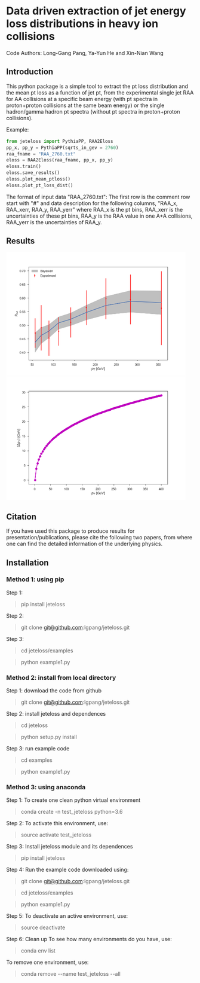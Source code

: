 # Data driven extraction of jet energy loss distributions in heavy ion collisions
Code Authors: Long-Gang Pang, Ya-Yun He and Xin-Nian Wang

## Introduction

This python package is a simple tool to extract the pt loss distribution
and the mean pt loss as a function of jet pt,
from the experimental single jet RAA for AA collisions at a specific beam energy 
(with pt spectra in proton+proton collisions at the same beam energy) or the single hadron/gamma hadron
pt spectra (without pt spectra in proton+proton collisions).

Example:
```python
from jeteloss import PythiaPP, RAA2Eloss
pp_x, pp_y = PythiaPP(sqrts_in_gev = 2760)
raa_fname = "RAA_2760.txt"
eloss = RAA2Eloss(raa_fname, pp_x, pp_y)
eloss.train()
eloss.save_results()
eloss.plot_mean_ptloss()
eloss.plot_pt_loss_dist()
```
The format of input data "RAA_2760.txt":
The first row is the comment row start with "#" and data description for the following columns,
"RAA_x, RAA_xerr, RAA_y, RAA_yerr" where RAA_x is the pt bins, RAA_xerr is the uncertainties of these pt bins, RAA_y is the RAA value in one A+A collisions, RAA_yerr is the uncertainties of RAA_y.

## Results
 <img src="examples/figs/RAA.png" width="480">
 <img src="examples/figs/mean_pt_loss.png" width="480">

## Citation

If you have used this package to produce results for presentation/publications,
please cite the following two papers, from where one can find the detailed information of 
the underlying physics.


## Installation

### Method 1: using pip
Step 1: 
> pip install jeteloss

Step 2:
> git clone git@github.com:lgpang/jeteloss.git

Step 3:
> cd jeteloss/examples

> python example1.py

### Method 2: install from local directory
Step 1: download the code from github
> git clone git@github.com:lgpang/jeteloss.git

Step 2: install jeteloss and dependences
> cd jeteloss

> python setup.py install

Step 3: run example code
> cd examples

> python example1.py

### Method 3: using anaconda

Step 1: To create one clean python virtual environment 
> conda create -n test_jeteloss python=3.6

Step 2: To activate this environment, use:
> source activate test_jeteloss

Step 3: Install jeteloss module and its dependences
> pip install jeteloss

Step 4: Run the example code downloaded using:
> git clone git@github.com:lgpang/jeteloss.git

> cd jeteloss/examples

> python example1.py

Step 5: To deactivate an active environment, use:
> source deactivate

Step 6: Clean up
To see how many environments do you have, use:
> conda env list

To remove one environment, use:
> conda remove --name test_jeteloss --all

